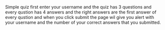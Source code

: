 Simple quiz first enter your username and the quiz has 3 questions and every qustion has 4 answers and the right answers are the first answer of every qustion and when you click submit the page wil give you alert with your username and the number of your correct answers that you submitted.
